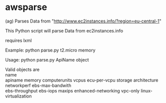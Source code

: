 # awsparse
(ag)
Parses Data from  "http://www.ec2instances.info/?region=eu-central-1"

This Python script will parse Data from ec2instances.info 

requires lxml 


Example: python parse.py t2.micro memory 

Usage: python parse.py ApiName object

Valid objects are  
name  
apiname 
memory 
computerunits 
vcpus 
ecu-per-vcpu 
storage 
architecture 
networkperf 
ebs-max-bandwith  
ebs-throughput 
ebs-iops 
maxips 
enhanced-networking 
vpc-only 
linux-virtualization 


